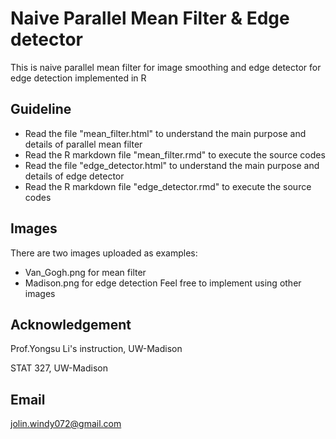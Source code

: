 # Naive Parallel Mean Filter & Edge detector
This is naive parallel mean filter for image smoothing and edge detector for edge detection implemented in R

## Guideline
- Read the file "mean_filter.html" to understand the main purpose and details of parallel mean filter
- Read the R markdown file "mean_filter.rmd" to execute the source codes
- Read the file "edge_detector.html" to understand the main purpose and details of edge detector
- Read the R markdown file "edge_detector.rmd" to execute the source codes

## Images
There are two images uploaded as examples:
- Van_Gogh.png for mean filter
- Madison.png for edge detection
Feel free to implement using other images

## Acknowledgement
Prof.Yongsu Li's instruction, UW-Madison

STAT 327, UW-Madison

## Email
jolin.windy072@gmail.com
